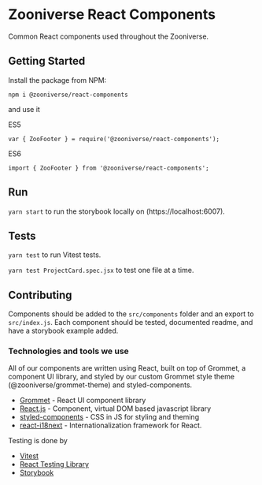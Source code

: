 # Zooniverse React Components

Common React components used throughout the Zooniverse.

## Getting Started

Install the package from NPM:

```
npm i @zooniverse/react-components
```

and use it

ES5

```
var { ZooFooter } = require('@zooniverse/react-components');
```

ES6

```
import { ZooFooter } from '@zooniverse/react-components';
```

## Run

`yarn start` to run the storybook locally on (https://localhost:6007).

## Tests

`yarn test` to run Vitest tests.

`yarn test ProjectCard.spec.jsx` to test one file at a time.

## Contributing

Components should be added to the `src/components` folder and an export to `src/index.js`. Each component should be tested, documented readme, and have a storybook example added.

### Technologies and tools we use

  All of our components are written using React, built on top of Grommet, a component UI library, and styled by our custom Grommet style theme (@zooniverse/grommet-theme) and styled-components.

  - [Grommet](https://v2.grommet.io/components) - React UI component library
  - [React.js](https://reactjs.org/)  - Component, virtual DOM based javascript library
  - [styled-components](https://www.styled-components.com/) - CSS in JS for styling and theming
  - [react-i18next](https://react.i18next.com/) - Internationalization framework for React.

  Testing is done by

  - [Vitest](https://vitest.dev)
  - [React Testing Library](https://testing-library.com)
  - [Storybook](https://storybook.js.org)
